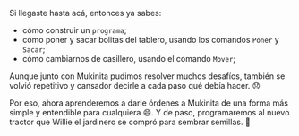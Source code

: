 Si llegaste hasta acá, entonces ya sabes:

* cómo construir un `programa`;
* cómo poner y sacar bolitas del tablero, usando los comandos `Poner` y `Sacar`;
* cómo cambiarnos de casillero, usando el comando `Mover`;

Aunque junto con Mukinita pudimos resolver muchos desafíos, también se volvió repetitivo y cansador decirle a cada paso qué debía hacer. :disappointed:

Por eso, ahora aprenderemos a darle órdenes a Mukinita de una forma más simple y entendible para cualquiera :smile:. Y de paso, programaremos al nuevo tractor que Willie el jardinero se compró para sembrar semillas. :seedling:

<div align="center">
<img src="https://vignette.wikia.nocookie.net/simpsonstappedout/images/8/80/Willie%27s_Tractor_Menu.png/revision/latest?cb=20150418122247" alt="" width="auto" height="auto">
</div>
